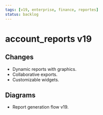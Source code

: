 ```yaml
---
tags: [v19, enterprise, finance, reportes]
status: backlog
---
```

# account_reports v19

## Changes
- Dynamic reports with graphics.
- Collaborative exports.
- Customizable widgets.

## Diagrams
- Report generation flow v19.




